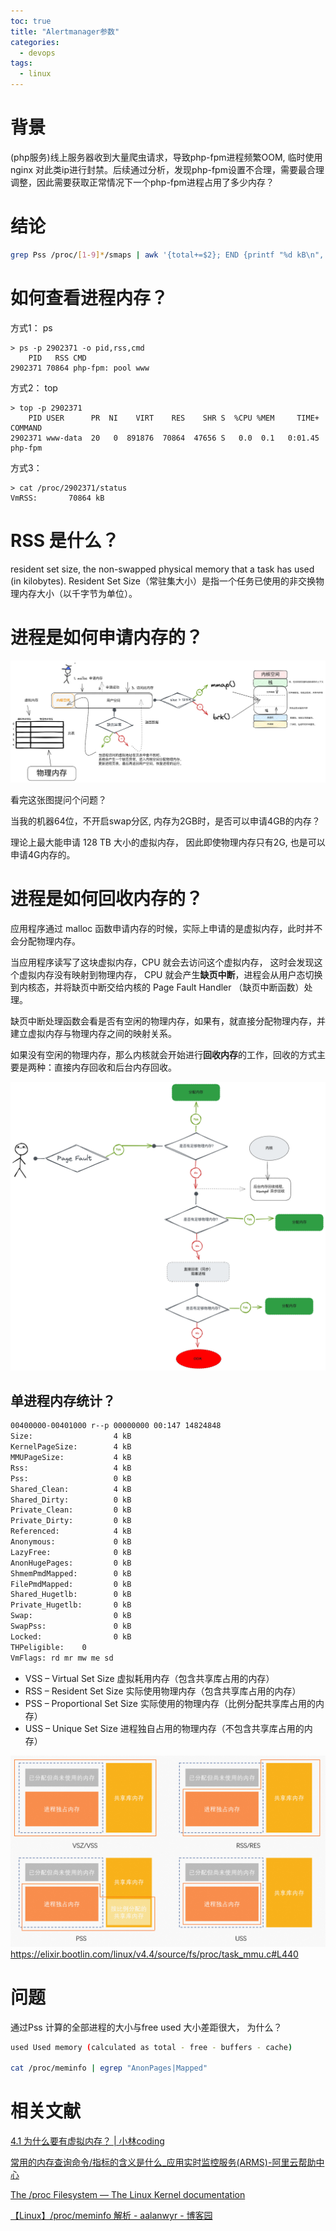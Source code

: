 ```yaml
---
toc: true
title: "Alertmanager参数"
categories:
  - devops
tags:
  - linux
---
```


# 背景

  (php服务)线上服务器收到大量爬虫请求，导致php-fpm进程频繁OOM, 临时使用nginx 对此类ip进行封禁。后续通过分析，发现php-fpm设置不合理，需要最合理调整，因此需要获取正常情况下一个php-fpm进程占用了多少内存？ 

# 结论

```bash
grep Pss /proc/[1-9]*/smaps | awk '{total+=$2}; END {printf "%d kB\n", total }'
```

# 如何查看进程内存？

方式1： ps

```shell
> ps -p 2902371 -o pid,rss,cmd
    PID   RSS CMD
2902371 70864 php-fpm: pool www
```

方式2： top

```shell
> top -p 2902371
    PID USER      PR  NI    VIRT    RES    SHR S  %CPU %MEM     TIME+ COMMAND
2902371 www-data  20   0  891876  70864  47656 S   0.0  0.1   0:01.45 php-fpm
```

方式3：

```shell
> cat /proc/2902371/status
VmRSS:       70864 kB
```

# RSS 是什么？

resident set size, the non-swapped physical memory that a task has used (in kilobytes).
Resident Set Size（常驻集大小）是指一个任务已使用的非交换物理内存大小（以千字节为单位）。



# 进程是如何申请内存的？

![](https://raw.githubusercontent.com/xiaoshenwei/xiaoshenwei.github.io/master/assets/images/memory-apply.png)

看完这张图提问个问题？

当我的机器64位，不开启swap分区, 内存为2GB时，是否可以申请4GB的内存？

理论上最大能申请 128 TB 大小的虚拟内存， 因此即使物理内存只有2G, 也是可以申请4G内存的。

# 进程是如何回收内存的？

应用程序通过 malloc 函数申请内存的时候，实际上申请的是虚拟内存，此时并不会分配物理内存。

当应用程序读写了这块虚拟内存，CPU 就会去访问这个虚拟内存， 这时会发现这个虚拟内存没有映射到物理内存， CPU 就会产生**缺页中断**，进程会从用户态切换到内核态，并将缺页中断交给内核的 Page Fault Handler （缺页中断函数）处理。

缺页中断处理函数会看是否有空闲的物理内存，如果有，就直接分配物理内存，并建立虚拟内存与物理内存之间的映射关系。

如果没有空闲的物理内存，那么内核就会开始进行**回收内存**的工作，回收的方式主要是两种：直接内存回收和后台内存回收。

![](https://raw.githubusercontent.com/xiaoshenwei/xiaoshenwei.github.io/master/assets/images/memory-free-v1.png)



## 单进程内存统计？

```bash
00400000-00401000 r--p 00000000 00:147 14824848                          /pause
Size:                  4 kB
KernelPageSize:        4 kB
MMUPageSize:           4 kB
Rss:                   4 kB
Pss:                   0 kB
Shared_Clean:          4 kB
Shared_Dirty:          0 kB
Private_Clean:         0 kB
Private_Dirty:         0 kB
Referenced:            4 kB
Anonymous:             0 kB
LazyFree:              0 kB
AnonHugePages:         0 kB
ShmemPmdMapped:        0 kB
FilePmdMapped:         0 kB
Shared_Hugetlb:        0 kB
Private_Hugetlb:       0 kB
Swap:                  0 kB
SwapPss:               0 kB
Locked:                0 kB
THPeligible:    0
VmFlags: rd mr mw me sd
```

- VSS – Virtual Set Size 虚拟耗用内存（包含共享库占用的内存）
- RSS – Resident Set Size 实际使用物理内存（包含共享库占用的内存）
- PSS – Proportional Set Size 实际使用的物理内存（比例分配共享库占用的内存）
- USS – Unique Set Size 进程独自占用的物理内存（不包含共享库占用的内存）

![](https://raw.githubusercontent.com/xiaoshenwei/xiaoshenwei.github.io/master/assets/images/p623795.png)https://elixir.bootlin.com/linux/v4.4/source/fs/proc/task_mmu.c#L440



# 问题

通过Pss 计算的全部进程的大小与free used 大小差距很大， 为什么？

```bash
used Used memory (calculated as total - free - buffers - cache)

cat /proc/meminfo | egrep "AnonPages|Mapped"
```



# 相关文献

[4.1 为什么要有虚拟内存？ | 小林coding](https://www.xiaolincoding.com/os/3_memory/vmem.html#%E8%99%9A%E6%8B%9F%E5%86%85%E5%AD%98)

[常用的内存查询命令/指标的含义是什么_应用实时监控服务(ARMS)-阿里云帮助中心](https://help.aliyun.com/zh/arms/application-monitoring/memory-metrics)

[The /proc Filesystem — The Linux Kernel documentation](https://www.kernel.org/doc/html/latest/filesystems/proc.html?highlight=Pss)

[【Linux】/proc/meminfo 解析 - aalanwyr - 博客园](https://www.cnblogs.com/aalan/p/17026258.html)


